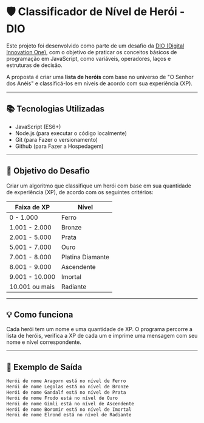 # 🛡️ Classificador de Nível de Herói - DIO

Este projeto foi desenvolvido como parte de um desafio da [DIO (Digital Innovation One)](https://www.dio.me), com o objetivo de praticar os conceitos básicos de programação em JavaScript, como variáveis, operadores, laços e estruturas de decisão.

A proposta é criar uma **lista de heróis** com base no universo de "O Senhor dos Anéis" e classificá-los em níveis de acordo com sua experiência (XP).

---

## 📚 Tecnologias Utilizadas

- JavaScript (ES6+)
- Node.js (para executar o código localmente)
- Git (para Fazer o versionamento)
- Github (para Fazer a Hospedagem)

---

## 🎯 Objetivo do Desafio

Criar um algoritmo que classifique um herói com base em sua quantidade de experiência (XP), de acordo com os seguintes critérios:

| Faixa de XP        | Nível            |
|--------------------|------------------|
| 0 - 1.000          | Ferro            |
| 1.001 - 2.000      | Bronze           |
| 2.001 - 5.000      | Prata            |
| 5.001 - 7.000      | Ouro             |
| 7.001 - 8.000      | Platina Diamante |
| 8.001 - 9.000      | Ascendente       |
| 9.001 - 10.000     | Imortal          |
| 10.001 ou mais     | Radiante         |

---

## 💡 Como funciona

Cada herói tem um nome e uma quantidade de XP. O programa percorre a lista de heróis, verifica a XP de cada um e imprime uma mensagem com seu nome e nível correspondente.

---

## 📄 Exemplo de Saída

```bash
Herói de nome Aragorn está no nível de Ferro
Herói de nome Legolas está no nível de Bronze
Herói de nome Gandalf está no nível de Prata
Herói de nome Frodo está no nível de Ouro
Herói de nome Gimli está no nível de Ascendente
Herói de nome Boromir está no nível de Imortal
Herói de nome Elrond está no nível de Radiante
